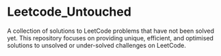 # Leetcode_Untouched
A collection of solutions to LeetCode problems that have not been solved yet. This repository focuses on providing unique, efficient, and optimised solutions to unsolved or under-solved challenges on LeetCode.
